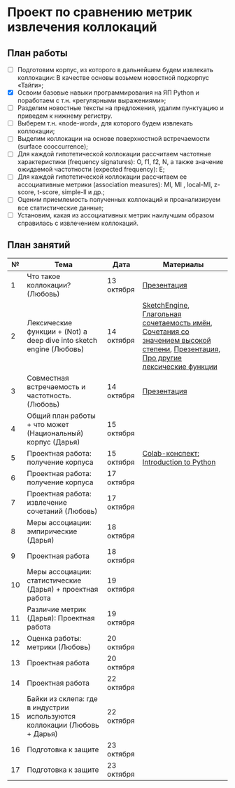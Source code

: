 # Проект по сравнению метрик извлечения коллокаций

## План работы

- [ ] Подготовим корпус, из которого в дальнейшем будем извлекать коллокации: В качестве основы возьмем новостной подкорпус «Тайги»;
- [x] Освоим базовые навыки программирования на ЯП Python и поработаем с т.н. «регулярными выражениями»;
- [ ] Разделим новостные тексты на предложения, удалим пунктуацию и приведем к нижнему регистру.
- [ ] Выберем т.н. «node-word», для которого будем извлекать коллокации;
- [ ] Выделим коллокации на основе поверхностной встречаемости (surface cooccurrence);
- [ ] Для каждой гипотетической коллокации рассчитаем частотные характеристики (frequency signatures): O, f1, f2, N, а также значение ожидаемой частотности (expected frequency): E;
- [ ] Для каждой гипотетической коллокации рассчитаем ее ассоциативные метрики (association measures): MI, MI , local-MI, z-score, t-score, simple-ll и др.; 
- [ ] Оценим приемлемость полученных коллокаций и проанализируем все статистические данные;
- [ ] Установим, какая из ассоциативных метрик наилучшим образом справилась с извлечением коллокаций.

## План занятий

| № | Тема                                                                            | Дата | Материалы |
|---|---------------------------------------------------------------------------------|------|-----------|
| 1 | Что такое коллокации? (Любовь)                                                                        | 13 октября | [Презентация](https://github.com/lyubovchubarova/collocations/blob/main/Presentations/1.%20%D0%9A%D0%BE%D0%BB%D0%BB%D0%BE%D0%BA%D0%B0%D1%86%D0%B8%D0%B8.pptx)    |
| 2 | Лексические функции + (Not) a deep dive into sketch engine (Любовь)                                                                    | 14 октября | [SketchEngine](https://www.sketchengine.eu/), [Глагольная сочетаемость имён](http://dict.ruslang.ru/abstr_noun.php), [Сочетания со значением высокой степени](http://dict.ruslang.ru/magn.php), [Презентация](https://github.com/lyubovchubarova/collocations/blob/main/Presentations/3.%20%D0%9A%D0%BE%D1%80%D0%BF%D1%83%D1%81%D0%B0%20%D0%B8%20%D0%BE%D0%BA%D0%BE%D0%BB%D0%BE%20%D1%82%D0%BE%D0%B3%D0%BE.pptx), [Про другие лексические функции](https://ruscorpora.ru/new/help-lexical-functions.html) |
| 3 | Совместная встречаемость и частотность. (Любовь)                                                                          | 14 октября | [Презентация](https://github.com/lyubovchubarova/collocations/blob/main/Presentations/2.%20%D0%A1%D0%BE%D0%B2%D0%BC%D0%B5%D1%81%D1%82%D0%BD%D0%B0%D1%8F%20%D0%B2%D1%81%D1%82%D1%80%D0%B5%D1%87%D0%B0%D0%B5%D0%BC%D0%BE%D1%81%D1%82%D1%8C%20%D0%B8%20%D1%87%D0%B0%D1%81%D1%82%D0%BE%D1%82%D0%BD%D0%BE%D1%81%D1%82%D1%8C.pptx)    |
| 4 |  Общий план работы + что может (Национальный) корпус (Дарья)                                                                        | 15 октября |     |
| 5 | Проектная работа: получение корпуса                                                                             | 15 октября | [Colab-конспект: Introduction to Python](https://colab.research.google.com/drive/14O5oBbM5MUNAoBpnanpTFRaoOs8vgnMw?usp=sharing)    |
| 6 | Проектная работа: получение корпуса                                                                             | 17 октября |     |
| 7 | Проектная работа: извлечение сочетаний (Любовь)                                                                           | 17 октября |     |
| 8 | Меры ассоциации: эмпирические (Дарья)                                                                         | 18 октября |     |
| 9 | Проектная работа                                                                           | 18 октября |     |
| 10 | Меры ассоциации: статистические  (Дарья) + проектная работа                                                                        | 19 октября |     |
| 11 | Различие метрик (Дарья): Проектная работа                                                                             | 19 октября |     |
| 12 | Оценка работы: метрики (Любовь)                                                                           | 20 октября |     |
| 13 | Проектная работа                                                                             | 20 октября |     |
| 14 | Проектная работа                                                                           | 22 октября |     |
| 15 | Байки из склепа: где в индустрии используются коллокации (Любовь + Дарья)                                                                    | 22 октября |     |
| 16 | Подготовка к защите                                                                            | 23 октября |     |
| 17 | Подготовка к защите                                                                            | 23 октября |     |


